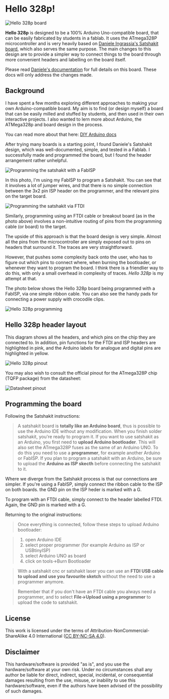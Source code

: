 # Hello 328p!


![Hello 328p board](media/hello328p-milledandstuffed.jpg)

**Hello 328p** is designed to be a 100% Arduino Uno-compatible board, that can be easily fabricated by students in a fablab. It uses the ATmega328P microcontroller and is very heavily based on [Daniele Ingrassia's Satshakit board](https://github.com/satshakit/satshakit), which also serves the same purpose. The main changes to this design are to provide a simpler way to connect things to the board through more convenient headers and labelling on the board itself.

Please read [Daniele's documentation](https://github.com/satshakit/satshakit) for full details on this board. These docs will only address the changes made.

## Background

I have spent a few months exploring different approaches to making your own Arduino-compatible board. My aim is to find (or design myself) a board that can be easily milled and stuffed by students, and then used in their own interactive projects. I also wanted to lern more about Arduino, the ATMega328p and board design in the process. 

You can read more about that here: [DIY Arduino docs](https://fablabbrighton.github.io/digital-fabrication-module/diy-arduino/)

After trying many boards is a starting point, I found Daniele's Satshakit design, which was well-documented, simple, and tested in a Fablab. I successfully made and programmed the board, but I found the header arrangement rather unhelpful.

![Programming the satshakit with a FabISP](media/program-satshakit.jpg)


In this photo, I'm using my FabISP to program a Satshakit. You can see that it involves a lot of jumper wires, and that there is no simple connection between the 3x2 pin ISP header on the programmer, and the relevant pins on the target board. 

![Programming the satshakit via FTDI](media/program-satshakit2.jpg)

Similarly, programming using an FTDI cable or breakout board (as in the photo above) involves a non-intuitive routing of pins from the programming cable (or board) to the target.

The upside of this approach is that the board design is very simple. Almost all the pins from the microcontroller are simply exposed out to pins on headers that surround it. The traces are very straightforward.

However, that pushes some complexity back onto the user, who has to figure out which pins to connect where, when burning the bootloader, or whenever they want to program the board. I think there is a friendlier way to do this, with only a small overhead in complexity of traces. _Hello 328p_ is my attempt at that.

The photo below shows the Hello 328p board being programmed with a FabISP, via one simple ribbon cable. You can also see the handy pads for connecting a power supply with crocodile clips.

![Hello 328p programming](media/programming-hello328p.jpg)


## Hello 328p header layout

This diagram shows all the headers, and which pins on the chip they are connected to. In addition, pin functions for the FTDI and ISP headers are highlighted in pink, and the Arduino labels for analogue and digital pins are highlighted in yellow.

![Hello 328p pinout](media/hello-328p-pinout-labels.png)

You may also wish to consult the official pinout for the ATmega328P chip (TQFP package) from the datasheet:

![Datasheet pinout](media/atmega328p-datasheet-pinout-32pin-tqpf.png)


## Programming the board

Following the Satshakit instructions: 


> A satshakit board is **totally like an Arduino board**, thus is possible to use the Arduino IDE without any modification. When you finish solder satshakit, you're ready to program it. If you want to use satshakit as an Arduino, you first need to **upload Arduino bootloader**. This will also set the ATmega328P fuses as the same of an Arduino UNO.
> To do this you need to use a **programmer**, for example another Arduino or FabISP. If you plan to program a satshakit with an Arduino, be sure to upload the **Arduino as ISP skecth** before connecting the satshakit to it.

Where we diverge from the Satshakit process is that our connections are simpler. If you're using a FabISP, simply connect the ribbon cable to the ISP on both boards. the GND pin on the ISP heder is marked with a G.

To program with an FTDI cable, simply connect to the header labelled FTDI. Again, the GND pin is marked with a G.


Returning to the original instructions:

> Once everything is connected, follow these steps to upload Arduino bootloader:

> 1. open Arduino IDE
> 2. select proper programmer (for example Arduino as ISP or USBtinyISP)
> 3. select Arduino UNO as board
> 4. click on tools->Burn Bootloader

> With a satshakit cnc or satshakit laser you can use an **FTDI USB cable to upload and use you favourite sketch** without the need to use a programmer anymore.

> Remember that if you don't have an FTDI cable you always need a programmer, and to select **File->Upload using a programmer** to upload the code to satshakit.


License
--
This work is licensed under the terms of Attribution-NonCommercial-ShareAlike 4.0 International ([CC BY-NC-SA 4.0](https://creativecommons.org/licenses/by-nc-sa/4.0/)).

Disclaimer  
--

<div class="align-justify">
This hardware/software is provided "as is", and you use the hardware/software at your own risk. Under no circumstances shall any author be liable for direct, indirect, special, incidental, or consequential damages resulting from the use, misuse, or inability to use this hardware/software, even if the authors have been advised of the possibility of such damages.</div>
